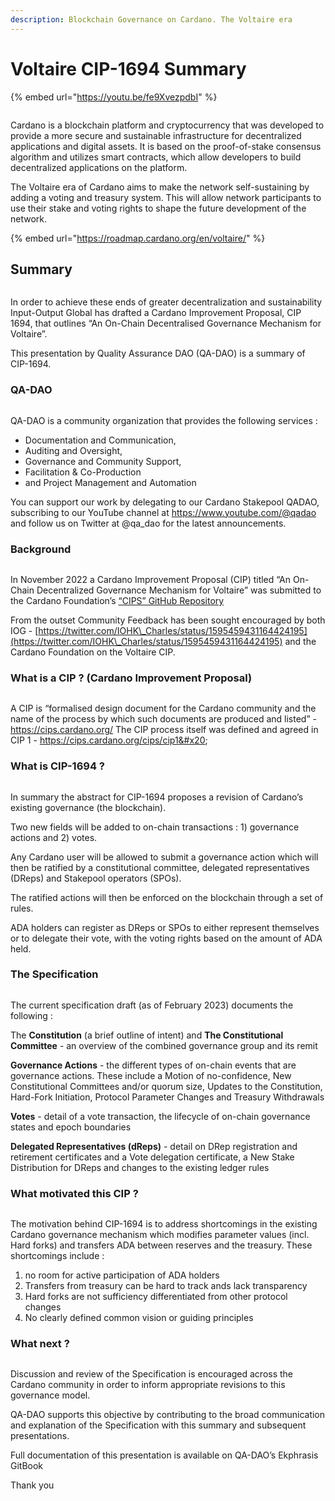 ```yaml
---
description: Blockchain Governance on Cardano. The Voltaire era
---
```


# Voltaire CIP-1694 Summary

{% embed url="https://youtu.be/fe9XvezpdbI" %}

<figure><img src="../.gitbook/assets/CIP-1694-01.png" alt=""><figcaption></figcaption></figure>

Cardano is a blockchain platform and cryptocurrency that was developed to provide a more secure and sustainable infrastructure for decentralized applications and digital assets. It is based on the proof-of-stake consensus algorithm and utilizes smart contracts, which allow developers to build decentralized applications on the platform.

The Voltaire era of Cardano aims to make the network self-sustaining by adding a voting and treasury system. This will allow network participants to use their stake and voting rights to shape the future development of the network.

{% embed url="https://roadmap.cardano.org/en/voltaire/" %}

## Summary

<figure><img src="../.gitbook/assets/CIP-1694-02.png" alt=""><figcaption></figcaption></figure>

In order to achieve these ends of greater decentralization and sustainability Input-Output Global has drafted a Cardano Improvement Proposal, CIP 1694, that outlines “An On-Chain Decentralised Governance Mechanism for Voltaire”.

This presentation by Quality Assurance DAO (QA-DAO) is a summary of CIP-1694.

### QA-DAO

<figure><img src="../.gitbook/assets/CIP-1694-03.png" alt=""><figcaption></figcaption></figure>

QA-DAO is a community organization that provides the following services :&#x20;

* Documentation and Communication,&#x20;
* Auditing and Oversight,&#x20;
* Governance and Community Support,&#x20;
* Facilitation & Co-Production
* and Project Management and Automation

You can support our work by delegating to our Cardano Stakepool QADAO, subscribing to our YouTube channel at https://www.youtube.com/@qadao and follow us on Twitter at @qa\_dao for the latest announcements.

### Background

<figure><img src="../.gitbook/assets/CIP-1694-04.png" alt=""><figcaption></figcaption></figure>

In November 2022 a Cardano Improvement Proposal (CIP) titled “An On-Chain Decentralized Governance Mechanism for Voltaire” was submitted to the Cardano Foundation’s [“CIPS” GitHub Repository](https://github.com/cardano-foundation/CIPs)

From the outset Community Feedback has been sought encouraged by both IOG - [https://twitter.com/IOHK\_Charles/status/1595459431164424195](https://twitter.com/IOHK\_Charles/status/1595459431164424195) and the Cardano Foundation on the Voltaire CIP.

### What is a CIP ? (Cardano Improvement Proposal)

<figure><img src="../.gitbook/assets/CIP-1694-05.png" alt=""><figcaption></figcaption></figure>

A CIP is “formalised design document for the Cardano community and the name of the process by which such documents are produced and listed” - https://cips.cardano.org/ The CIP process itself was defined and agreed in CIP 1 - https://cips.cardano.org/cips/cip1&#x20;

### What is CIP-1694 ?

<figure><img src="../.gitbook/assets/CIP-1694-06.png" alt=""><figcaption></figcaption></figure>

In summary the abstract for CIP-1694 proposes a revision of Cardano’s existing governance (the blockchain).&#x20;

Two new fields will be added to on-chain transactions : 1) governance actions and 2) votes.&#x20;

Any Cardano user will be allowed to submit a governance action which will then be ratified by a constitutional committee, delegated representatives (DReps) and Stakepool operators (SPOs).&#x20;

The ratified actions will then be enforced on the blockchain through a set of rules.&#x20;

ADA holders can register as DReps or SPOs to either represent themselves or to delegate their vote, with the voting rights based on the amount of ADA held.

### The Specification&#x20;

<figure><img src="../.gitbook/assets/CIP-1694-07.png" alt=""><figcaption></figcaption></figure>

The current specification draft (as of February 2023) documents the following :&#x20;

The **Constitution** (a brief outline of intent) and **The Constitutional Committee** - an overview of the combined governance group and its remit&#x20;

**Governance Actions** - the different types of on-chain events that are governance actions. These include a Motion of no-confidence, New Constitutional Committees and/or quorum size, Updates to the Constitution, Hard-Fork Initiation, Protocol Parameter Changes and Treasury Withdrawals&#x20;

**Votes** - detail of a vote transaction, the lifecycle of on-chain governance states and epoch boundaries&#x20;

**Delegated Representatives (dReps)** - detail on DRep registration and retirement certificates and a Vote delegation certificate, a New Stake Distribution for DReps and changes to the existing ledger rules

### What motivated this CIP ?

<figure><img src="../.gitbook/assets/CIP-1694-08.png" alt=""><figcaption></figcaption></figure>

The motivation behind CIP-1694 is to address shortcomings in the existing Cardano governance mechanism which modifies parameter values (incl. Hard forks) and transfers ADA between reserves and the treasury. These shortcomings include :

1. no room for active participation of ADA holders
2. Transfers from treasury can be hard to track ands lack transparency
3. Hard forks are not sufficiency differentiated from other protocol changes
4. No clearly defined common vision or guiding principles

### What next ?

<figure><img src="../.gitbook/assets/CIP-1694-09.png" alt=""><figcaption></figcaption></figure>

Discussion and review of the Specification is encouraged across the Cardano community in order to inform appropriate revisions to this governance model.

QA-DAO supports this objective by contributing to the broad communication and explanation of the Specification with this summary and subsequent presentations.

Full documentation of this presentation is available on QA-DAO’s Ekphrasis GitBook

Thank you
